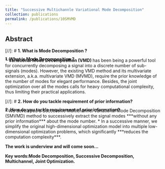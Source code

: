 ```yaml
---
title: "Successive Multichannle Variational Mode Decomposition"
collection: publications
permalink: /publications/10SMVMD
---
```

<style> div.a { line-height: 68%; margin-bottom: -10px;} </style> 

## Abstract
[//]: #  <b> 1. What is Mode Decomposition ? </b> <br>
<div class="a"> <b>1. What is Mode Decomposition ? </b>  </div> 
  * <b> Variational Mode Decomposition (VMD) </b> has been being a powerful tool for concurrently decomposing a signal into a discrete number of sub-signals (modes). However, the
existing VMD method and its multivariate extension, a.k.a. multivariate VMD (MVMD), require the prior knowledge of the number of modes for elegant performance. Besides, the joint
optimization over all the modes calls for heavy computational complexity, thus limiting their practical applications.

[//]: #  <b> 2. How do you tackle requirement of prior information? </b> <br>
<div class="a"> <b>2. How do you tackle requirement of prior information? </b>  </div> 
  * We developed a Successive Multichannel Variational Mode Decomposition (SMVMD) method to successively extract the signal modes ***without any prior information*** about the mode number.
  * In a successive manner, we simplify the original high-dimensional optimization model into multiple low-dimensional optimization problems, which significantly ***reduces the computation complexity***.

<b> The work is underview and will come soon... </b>

<b> Key words:Mode Decomposition, Successive Decomposition, Multichannel, Joint Optimization.</b>

